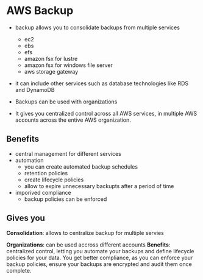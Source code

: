 
# AWS Backup

- backup allows you to consolidate backups from multiple services
  - ec2
  - ebs
  - efs
  - amazon fsx for lustre
  - amazon fsx for windows file server
  - aws storage gateway
- it can include other services such as database technologies like RDS and DynamoDB

- Backups can be used with organizations
- It gives you centralized control across all AWS services, in multiple AWS accounts across the entive AWS organization.

## Benefits
- central management for different services
- automation
  - you can create automated backup schedules
  - retention policies
  - create lifecycle policies
  - allow to expire unnecessary backupts after a period of time
- imporived compliance
  - backup policies can be enforced
  

## Gives you

**Consolidation**: allows to centralize backup for multiple servies

**Organizations**: can be used accross different accounts
**Benefits**: centralized control, letting you automate your backups and define lifecycle policies for your data. You get better compliance, as you can enforce your backup policies, ensure your backups are encrypted and audit them once complete.